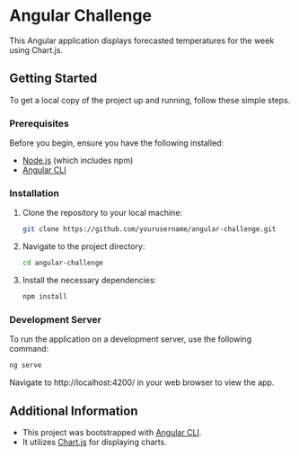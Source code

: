 # Angular Challenge

This Angular application displays forecasted temperatures for the week using Chart.js.

## Getting Started

To get a local copy of the project up and running, follow these simple steps.

### Prerequisites

Before you begin, ensure you have the following installed:

- [Node.js](https://nodejs.org/) (which includes npm)
- [Angular CLI](https://angular.io/cli)

### Installation

1. Clone the repository to your local machine:

    ```bash
    git clone https://github.com/yourusername/angular-challenge.git
    ```

2. Navigate to the project directory:

    ```bash
    cd angular-challenge
    ```

3. Install the necessary dependencies:

    ```bash
    npm install
    ```

### Development Server

To run the application on a development server, use the following command:

```bash
ng serve
```

Navigate to http://localhost:4200/ in your web browser to view the app.


## Additional Information

- This project was bootstrapped with [Angular CLI](https://angular.io/cli).
- It utilizes [Chart.js](https://www.chartjs.org/) for displaying charts.